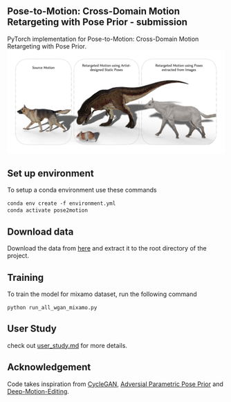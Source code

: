 ## Pose-to-Motion: Cross-Domain Motion Retargeting with Pose Prior - submission 
PyTorch implementation for Pose-to-Motion: Cross-Domain Motion Retargeting with Pose Prior.
<img src='teaser.png'/>

## Set up environment
To setup a conda environment use these commands
```
conda env create -f environment.yml
conda activate pose2motion
```

## Download data
Download the data from [here](https://drive.google.com/file/d/1BYH2t5XMGWwnu5coftehU0rTXupQvFLg/view) and extract it to the root directory of the project.

## Training
To train the model for mixamo dataset, run the following command
```
python run_all_wgan_mixamo.py
```

## User Study
check out [user_study.md](https://github.com/github-anonymous-submission/pose2motion_submission/blob/main/user_study/user_study.md) for more details.


## Acknowledgement
Code takes inspiration from [CycleGAN](https://github.com/junyanz/pytorch-CycleGAN-and-pix2pix), [Adversial Parametric Pose Prior](https://github.com/junyanz/pytorch-CycleGAN-and-pix2pix) and [Deep-Motion-Editing](https://github.com/DeepMotionEditing/deep-motion-editing). 
